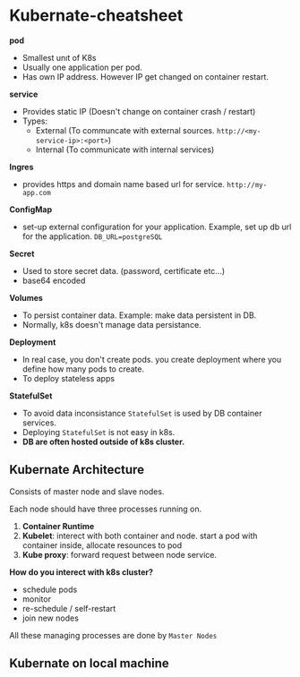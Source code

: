 # Kubernate-cheatsheet
**pod** 
* Smallest unıt of K8s
* Usually one application per pod.
* Has own IP address. However IP get changed on container restart.

**service**
* Provides static IP (Doesn't change on container crash / restart)
* Types: 
  -  External (To communcate with external sources.  `http://<my-service-ip>:<port>`)
  -  Internal (To communicate with internal services)
  
**Ingres**
* provides https and domain name based url for service. `http://my-app.com`

**ConfigMap**
* set-up external configuration for your application. Example, set up db url for the application. `DB_URL=postgreSQL`

**Secret**
* Used to store secret data. (password, certificate etc...)
* base64 encoded

**Volumes**
- To persist container data. Example: make data persistent in DB.
- Normally, k8s doesn't manage data persistance. 

**Deployment**
- In real case, you don't create pods. you create deployment where you define how many pods to create.
- To deploy stateless apps

**StatefulSet**
- To avoid data inconsistance `StatefulSet` is used by DB container services.
- Deploying `StatefulSet` is not easy in k8s.
- **DB are often hosted outside of k8s cluster.**

## Kubernate Architecture
Consists of master node and slave nodes.

Each node should have three processes running on.
1. **Container Runtime**
2. **Kubelet**: interect with both container and node. start a pod with container inside, allocate resounces to pod
3. **Kube proxy**: forward request between node service.

**How do you interect with k8s cluster?**
- schedule pods
- monitor
- re-schedule / self-restart
- join new nodes

All these managing processes are done by `Master Nodes`
## Kubernate on local machine
